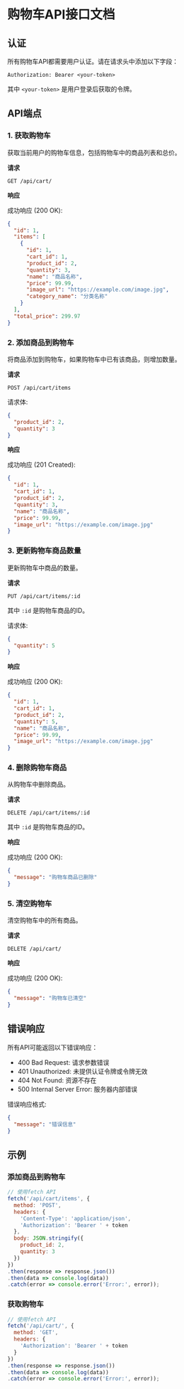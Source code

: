 # 购物车API接口文档

## 认证

所有购物车API都需要用户认证。请在请求头中添加以下字段：

```
Authorization: Bearer <your-token>
```

其中 `<your-token>` 是用户登录后获取的令牌。

## API端点

### 1. 获取购物车

获取当前用户的购物车信息，包括购物车中的商品列表和总价。

**请求**

```
GET /api/cart/
```

**响应**

成功响应 (200 OK):

```json
{
  "id": 1,
  "items": [
    {
      "id": 1,
      "cart_id": 1,
      "product_id": 2,
      "quantity": 3,
      "name": "商品名称",
      "price": 99.99,
      "image_url": "https://example.com/image.jpg",
      "category_name": "分类名称"
    }
  ],
  "total_price": 299.97
}
```

### 2. 添加商品到购物车

将商品添加到购物车，如果购物车中已有该商品，则增加数量。

**请求**

```
POST /api/cart/items
```

请求体:

```json
{
  "product_id": 2,
  "quantity": 3
}
```

**响应**

成功响应 (201 Created):

```json
{
  "id": 1,
  "cart_id": 1,
  "product_id": 2,
  "quantity": 3,
  "name": "商品名称",
  "price": 99.99,
  "image_url": "https://example.com/image.jpg"
}
```

### 3. 更新购物车商品数量

更新购物车中商品的数量。

**请求**

```
PUT /api/cart/items/:id
```

其中 `:id` 是购物车商品的ID。

请求体:

```json
{
  "quantity": 5
}
```

**响应**

成功响应 (200 OK):

```json
{
  "id": 1,
  "cart_id": 1,
  "product_id": 2,
  "quantity": 5,
  "name": "商品名称",
  "price": 99.99,
  "image_url": "https://example.com/image.jpg"
}
```

### 4. 删除购物车商品

从购物车中删除商品。

**请求**

```
DELETE /api/cart/items/:id
```

其中 `:id` 是购物车商品的ID。

**响应**

成功响应 (200 OK):

```json
{
  "message": "购物车商品已删除"
}
```

### 5. 清空购物车

清空购物车中的所有商品。

**请求**

```
DELETE /api/cart/
```

**响应**

成功响应 (200 OK):

```json
{
  "message": "购物车已清空"
}
```

## 错误响应

所有API可能返回以下错误响应：

- 400 Bad Request: 请求参数错误
- 401 Unauthorized: 未提供认证令牌或令牌无效
- 404 Not Found: 资源不存在
- 500 Internal Server Error: 服务器内部错误

错误响应格式:

```json
{
  "message": "错误信息"
}
```

## 示例

### 添加商品到购物车

```javascript
// 使用fetch API
fetch('/api/cart/items', {
  method: 'POST',
  headers: {
    'Content-Type': 'application/json',
    'Authorization': 'Bearer ' + token
  },
  body: JSON.stringify({
    product_id: 2,
    quantity: 3
  })
})
.then(response => response.json())
.then(data => console.log(data))
.catch(error => console.error('Error:', error));
```

### 获取购物车

```javascript
// 使用fetch API
fetch('/api/cart/', {
  method: 'GET',
  headers: {
    'Authorization': 'Bearer ' + token
  }
})
.then(response => response.json())
.then(data => console.log(data))
.catch(error => console.error('Error:', error));
```
